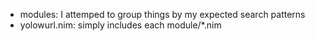 - modules: I attemped to group things by my expected search patterns
- yolowurl.nim: simply includes each module/\*.nim
